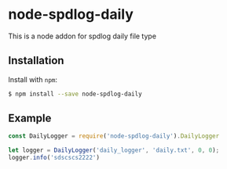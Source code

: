 node-spdlog-daily
=============
This is a node addon for spdlog daily file type

Installation
------------

Install with `npm`:

``` bash
$ npm install --save node-spdlog-daily
```

Example
-------

``` js
const DailyLogger = require('node-spdlog-daily').DailyLogger

let logger = DailyLogger('daily_logger', 'daily.txt', 0, 0);
logger.info('sdscscs2222')

```